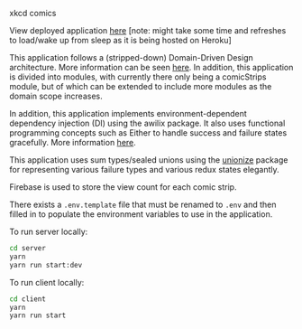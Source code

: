 xkcd comics

View deployed application [here](https://aashir-xkcd-comics.herokuapp.com/) [note: might take some time and refreshes to load/wake up from sleep as it is being hosted on Heroku]

This application follows a (stripped-down) Domain-Driven Design architecture. More information can be seen [here](https://resocoder.com/2020/03/09/flutter-firebase-ddd-course-1-domain-driven-design-principles/). In addition, this application is divided into modules, with currently there only being a comicStrips module, but of which can be extended to include more modules as the domain scope increases.

In addition, this application implements environment-dependent dependency injection (DI) using the awilix package. It also uses functional programming concepts such as Either to handle success and failure states gracefully. More information [here](https://medium.com/inato/expressive-error-handling-in-typescript-and-benefits-for-domain-driven-design-70726e061c86).

This application uses sum types/sealed unions using the [unionize](https://github.com/pelotom/unionize#match-expressions) package for representing various failure types and various redux states elegantly.

Firebase is used to store the view count for each comic strip.

There exists a `.env.template` file that must be renamed to `.env` and then filled in to populate the environment variables to use in the application.

To run server locally:

```bash
cd server
yarn
yarn run start:dev
```

To run client locally:

```bash
cd client
yarn
yarn run start
```

